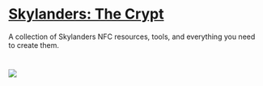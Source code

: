 # [Skylanders: The Crypt](https://skylandersnfc.github.io/)

A collection of Skylanders NFC resources, tools, and everything you need to create them.

# [<img src="https://i.ibb.co/fYyMwsWk/image.png">](https://skylandersnfc.github.io/)
